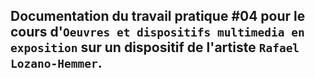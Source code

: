 ## Documentation du travail pratique #04 pour le cours d'`Oeuvres et dispositifs multimedia en exposition` sur un dispositif de l'artiste `Rafael Lozano-Hemmer`.
